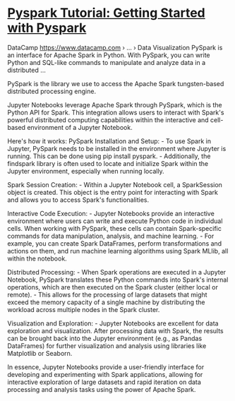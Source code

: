 # **[Pyspark Tutorial: Getting Started with Pyspark](https://www.datacamp.com/tutorial/pyspark-tutorial-getting-started-with-pyspark)**

DataCamp
<https://www.datacamp.com> › ... › Data Visualization
PySpark is an interface for Apache Spark in Python. With PySpark, you can write Python and SQL-like commands to manipulate and analyze data in a distributed ...

PySpark is the library we use to access the Apache Spark tungsten-based distributed processing engine.

Jupyter Notebooks leverage Apache Spark through PySpark, which is the Python API for Spark. This integration allows users to interact with Spark's powerful distributed computing capabilities within the interactive and cell-based environment of a Jupyter Notebook.

Here's how it works:
PySpark Installation and Setup:
    - To use Spark in Jupyter, PySpark needs to be installed in the environment where Jupyter is running. This can be done using pip install pyspark.
    - Additionally, the findspark library is often used to locate and initialize Spark within the Jupyter environment, especially when running locally.

Spark Session Creation:
    - Within a Jupyter Notebook cell, a SparkSession object is created. This object is the entry point for interacting with Spark and allows you to access Spark's functionalities.

Interactive Code Execution:
    - Jupyter Notebooks provide an interactive environment where users can write and execute Python code in individual cells. When working with PySpark, these cells can contain Spark-specific commands for data manipulation, analysis, and machine learning.
    - For example, you can create Spark DataFrames, perform transformations and actions on them, and run machine learning algorithms using Spark MLlib, all within the notebook.

Distributed Processing:
    - When Spark operations are executed in a Jupyter Notebook, PySpark translates these Python commands into Spark's internal operations, which are then executed on the Spark cluster (either local or remote).
    - This allows for the processing of large datasets that might exceed the memory capacity of a single machine by distributing the workload across multiple nodes in the Spark cluster.

Visualization and Exploration:
    - Jupyter Notebooks are excellent for data exploration and visualization. After processing data with Spark, the results can be brought back into the Jupyter environment (e.g., as Pandas DataFrames) for further visualization and analysis using libraries like Matplotlib or Seaborn.

In essence, Jupyter Notebooks provide a user-friendly interface for developing and experimenting with Spark applications, allowing for interactive exploration of large datasets and rapid iteration on data processing and analysis tasks using the power of Apache Spark.
